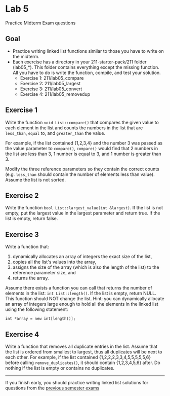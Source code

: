 # Lab 5

Practice Midterm Exam questions

## Goal

* Practice writing linked list functions similar to those you have to write on the midterm.
* Each exercise has a directory in your 211-starter-pack/211 folder (lab05_*). This folder contains everything except the missing function.  All you have to do is write the function, compile, and test your solution.
  * Exercise 1:  211/lab05_compare
  * Exercise 2:  211/lab05_largest
  * Exercise 3:  211/lab05_convert
  * Exercise 4:  211/lab05_removedup

## Exercise 1

Write the function `void List::compare()` that compares the given value to each element in the list and counts the numbers in the list that are `less_than`, `equal` to, and `greater_than` the value.<br>

For example, if the list contained {1,2,3,4} and the number 3 was passed as the value parameter to `compare()`, `compare()` would find that 2 numbers in the list are less than 3, 1 number is equal to 3, and 1 number is greater than 3.<br>

Modify the three reference parameters so they contain the correct counts (e.g. `less_than` should contain the number of elements less than value).  Assume the list is not sorted.

## Exercise 2

Write the function `bool List::largest_value(int &largest)`. If the list is not empty, put the largest value in the largest parameter and return true. If the list is empty, return false.

## Exercise 3

Write a function that:
1. dynamically allocates an array of integers the exact size of the list,
2. copies all the list's values into the array,
3. assigns the size of the array (which is also the length of the list) to the reference parameter size, and
4. returns the array.<br>

Assume there exists a function you can call that returns the number of elements in the list: `int List::length()`. If the list is empty, return NULL. This function should NOT change the list. Hint: you can dynamically allocate an array of integers large enough to hold all the elements in the linked list using the following statement:
```
int *array = new int[length()];
```

## Exercise 4

Write a function that removes all duplicate entries in the list. Assume that the list is ordered from smallest to largest, thus all duplicates will be next to each other. For example, if the list contained {1,2,2,2,3,3,4,5,5,5,5,5,6} before calling `remove_duplicates()`, it should contain {1,2,3,4,5,6} after. Do nothing if the list is empty or contains no duplicates.

***

If you finish early, you should practice writing linked list solutions for questions from the [previous semester exams](http://www.ecst.csuchico.edu/~trhenry/classes/211.s17/exams.html)
